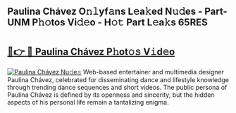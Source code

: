 ## Paulina Chávez O𝚗𝚕yf𝚊ns L𝚎a𝚔ed N𝚞𝚍es - Part-UNM P𝚑𝚘tos Vi𝚍𝚎o - H𝚘𝚝 Part L𝚎a𝚔s 65RES

# <h2><a href="http://kfae0t.oniu.top/?m=Paulina+Ch%c3%a1vez">🔗👉 🔴 Paulina Chávez P𝚑ot𝚘𝚜 V𝚒d𝚎o</a></h2>

[![Paulina Chávez Nu𝚍e𝚜](https://i.imgur.com/0qMVB7G.gif)](http://kfae0t.oniu.top/?m=Paulina+Ch%c3%a1vez)
Web-based entertainer and multimedia designer Paulina Chávez, celebrated for disseminating dance and lifestyle knowledge through trending dance sequences and short videos. The public persona of Paulina Chávez is defined by its openness and sincerity, but the hidden aspects of his personal life remain a tantalizing enigma.  
